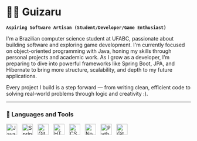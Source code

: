 # 🏄‍♂️ Guizaru

**`Aspiring Software Artisan (Student/Developer/Game Enthusiast)`**

I'm a Brazilian computer science student at UFABC, passionate about building software and exploring game development. I'm currently focused on object-oriented programming with Java, honing my skills through personal projects and academic work. As I grow as a developer, I’m preparing to dive into powerful frameworks like Spring Boot, JPA, and Hibernate to bring more structure, scalability, and depth to my future applications.

Every project I build is a step forward — from writing clean, efficient code to solving real-world problems through logic and creativity :).

---

### 🧰 Languages and Tools

<img align="left" alt="Java" width="30px" style="padding-right:10px;" src="https://cdn.jsdelivr.net/gh/devicons/devicon/icons/java/java-original.svg"/>
<img align="left" alt="Spring" width="30px" style="padding-right:10px;" src="https://cdn.jsdelivr.net/gh/devicons/devicon/icons/spring/spring-original.svg" />
<img align="left" alt="Git" width="30px" style="padding-right:10px;" src="https://cdn.jsdelivr.net/gh/devicons/devicon/icons/git/git-original.svg" />
<img align="left" alt="HTML" width="30px" style="padding-right:10px;" src="https://cdn.jsdelivr.net/gh/devicons/devicon/icons/html5/html5-plain.svg" />
<img align="left" alt="CSS" width="30px" style="padding-right:10px;" src="https://cdn.jsdelivr.net/gh/devicons/devicon/icons/css3/css3-plain.svg" />
<img align="left" alt="NodeJS" width="30px" style="padding-right:10px;" src="https://cdn.jsdelivr.net/gh/devicons/devicon/icons/nodejs/nodejs-original.svg" />
<img align="left" alt="Python" width="30px" style="padding-right:10px;" src="https://cdn.jsdelivr.net/gh/devicons/devicon/icons/python/python-plain.svg" />
<img align="left" alt="GitHub" width="30px" style="padding-right:10px;" src="https://cdn.jsdelivr.net/gh/devicons/devicon/icons/github/github-original.svg" />
<br />

#
<!--
<details>
 <summary><h3>👨‍💻 Guilherme's Coding Journey</h3></summary>
   I began my coding journey as a curious computer science student at UFABC, eager to explore every corner of this vast world — from writing my first lines of Java, to diving into the fundamentals of algorithms, systems, and software design. Early on, I felt drawn to game development, fascinated by the idea of creating interactive experiences from scratch. But as I grew more confident with object-oriented programming, I became deeply focused on mastering Java and preparing myself for the world of professional software development. That focus has shaped my current path: learning robust frameworks like Spring Boot, JPA, and Hibernate — tools I believe will empower me to build scalable, meaningful applications. Still, there’s always been a bigger dream sitting quietly in the background: to bring a complete product to life. Something I can call mine from end to end. Right now, I’m laying the foundation. Every project, every Git commit, every lesson learned brings me one step closer. I’m not rushing — I’m building with intention. Because when the time comes, I want to be ready not just to code, but to create something lasting.
-->
[Linkedin]: https://www.linkedin.com/in/guilherme-ferreira-guizaru

